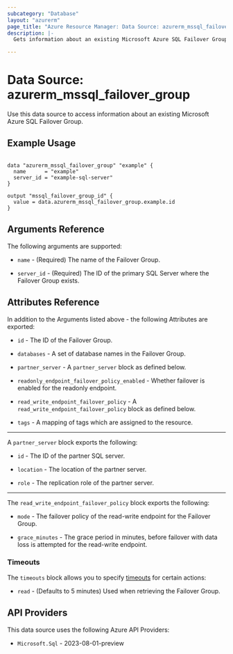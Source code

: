 ```yaml
---
subcategory: "Database"
layout: "azurerm"
page_title: "Azure Resource Manager: Data Source: azurerm_mssql_failover_group"
description: |-
  Gets information about an existing Microsoft Azure SQL Failover Group.

---
```


# Data Source: azurerm_mssql_failover_group

Use this data source to access information about an existing Microsoft Azure SQL Failover Group.

## Example Usage

```hcl

data "azurerm_mssql_failover_group" "example" {
  name      = "example"
  server_id = "example-sql-server"
}

output "mssql_failover_group_id" {
  value = data.azurerm_mssql_failover_group.example.id
}
```

## Arguments Reference

The following arguments are supported:

* `name` - (Required) The name of the Failover Group.

* `server_id` - (Required) The ID of the primary SQL Server where the Failover Group exists.

## Attributes Reference

In addition to the Arguments listed above - the following Attributes are exported:

* `id` - The ID of the Failover Group.

* `databases` - A set of database names in the Failover Group.

* `partner_server` - A `partner_server` block as defined below.

* `readonly_endpoint_failover_policy_enabled` - Whether failover is enabled for the readonly endpoint.

* `read_write_endpoint_failover_policy` - A `read_write_endpoint_failover_policy` block as defined below.
 
* `tags` - A mapping of tags which are assigned to the resource.

---

A `partner_server` block exports the following:

* `id` - The ID of the partner SQL server.

* `location` - The location of the partner server.

* `role` - The replication role of the partner server.

---

The `read_write_endpoint_failover_policy` block exports the following:

* `mode` - The failover policy of the read-write endpoint for the Failover Group.

* `grace_minutes` - The grace period in minutes, before failover with data loss is attempted for the read-write endpoint.


### Timeouts

The `timeouts` block allows you to specify [timeouts](https://developer.hashicorp.com/terraform/language/resources/configure#define-operation-timeouts) for certain actions:

* `read` - (Defaults to 5 minutes) Used when retrieving the Failover Group.

## API Providers
<!-- This section is generated, changes will be overwritten -->
This data source uses the following Azure API Providers:

* `Microsoft.Sql` - 2023-08-01-preview

